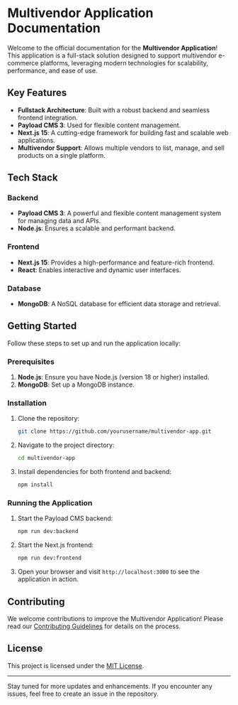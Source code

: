 # Multivendor Application Documentation

Welcome to the official documentation for the **Multivendor Application**! This application is a full-stack solution designed to support multivendor e-commerce platforms, leveraging modern technologies for scalability, performance, and ease of use.

## Key Features

- **Fullstack Architecture**: Built with a robust backend and seamless frontend integration.
- **Payload CMS 3**: Used for flexible content management.
- **Next.js 15**: A cutting-edge framework for building fast and scalable web applications.
- **Multivendor Support**: Allows multiple vendors to list, manage, and sell products on a single platform.

## Tech Stack

### Backend
- **Payload CMS 3**: A powerful and flexible content management system for managing data and APIs.
- **Node.js**: Ensures a scalable and performant backend.

### Frontend
- **Next.js 15**: Provides a high-performance and feature-rich frontend.
- **React**: Enables interactive and dynamic user interfaces.

### Database
- **MongoDB**: A NoSQL database for efficient data storage and retrieval.

## Getting Started

Follow these steps to set up and run the application locally:

### Prerequisites
1. **Node.js**: Ensure you have Node.js (version 18 or higher) installed.
2. **MongoDB**: Set up a MongoDB instance.

### Installation

1. Clone the repository:
   ```bash
   git clone https://github.com/yourusername/multivendor-app.git
   ```
2. Navigate to the project directory:
   ```bash
   cd multivendor-app
   ```
3. Install dependencies for both frontend and backend:
   ```bash
   npm install
   ```

### Running the Application

1. Start the Payload CMS backend:
   ```bash
   npm run dev:backend
   ```
2. Start the Next.js frontend:
   ```bash
   npm run dev:frontend
   ```
3. Open your browser and visit `http://localhost:3000` to see the application in action.

## Contributing

We welcome contributions to improve the Multivendor Application! Please read our [Contributing Guidelines](CONTRIBUTING.md) for details on the process.

## License

This project is licensed under the [MIT License](LICENSE).

---

Stay tuned for more updates and enhancements. If you encounter any issues, feel free to create an issue in the repository.
